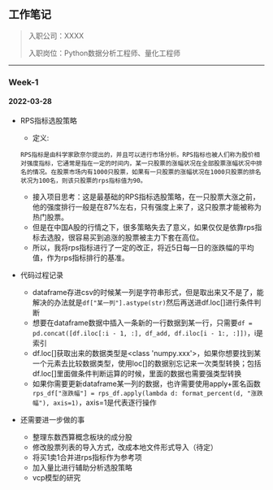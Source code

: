 ## 工作笔记

>入职公司：XXXX
>
>入职岗位：Python数据分析工程师、量化工程师

---

### Week-1

#### 2022-03-28

- RPS指标选股策略

  - 定义:	

  ```
  RPS指标是由科学家欧奈尔提出的，并且可以进行市场分析。RPS指标也被人们称为股价相对强度指标，它通常是指在一定的时间内，某一只股票的涨幅状况在全部股票涨幅状况中排名的情况。在股票市场内有1000只股票，如果有一只股票的涨幅状况在1000只股票的排名状况为100名，则该只股票的rps指标值为90。
  ```

  - 接入项目思考：这是最基础的RPS指标选股策略，在一只股票大涨之前，他的强度排行一般是在87%左右，只有强度上来了，这只股票才能被称为热门股票。
  - 但是在中国A股的行情之下，很多策略失去了意义，如果仅仅是依靠rps指标去选股，很容易买到追涨的股票被主力下套在高位。
  - 所以，我将rps指标进行了一定的改正，将近5日每一日的涨跌幅的平均值，作为rps指标排行的基准。

- 代码过程记录

  - dataframe存进csv的时候某一列是字符串形式，但是取出来又不是了，能解决的办法就是`df["某一列"].astype(str)`然后再送进df.loc[]进行条件判断
  - 想要在dataframe数据中插入一条新的一行数据到某一行，只需要`df = pd.concat([df.iloc[:i - 1, :], df_add, df.iloc[i - 1:, :]])`，i是索引
  - df.loc[]获取出来的数据类型是<class 'numpy.xxx'>，如果你想要找到某一个元素去比较数据类型，使用loc[]的数据别忘记来一次类型转换；包括df.loc[]里面做条件判断运算的时候，里面的数据也需要强类型转换
  - 如果你需要更新dataframe某一列的数据，也许需要使用apply+匿名函数`rps_df["涨跌幅"] = rps_df.apply(lambda d: format_percent(d, "涨跌幅"), axis=1)`，axis=1是代表逐行操作

- 还需要进一步做的事

  - 整理东数西算概念板块的成分股
  - 修改股票列表的导入方式，改成本地文件形式导入（待定）
  - 将买1卖1合并进rps指标作为参考项
  - 加入量比进行辅助分析选股策略
  - vcp模型的研究

